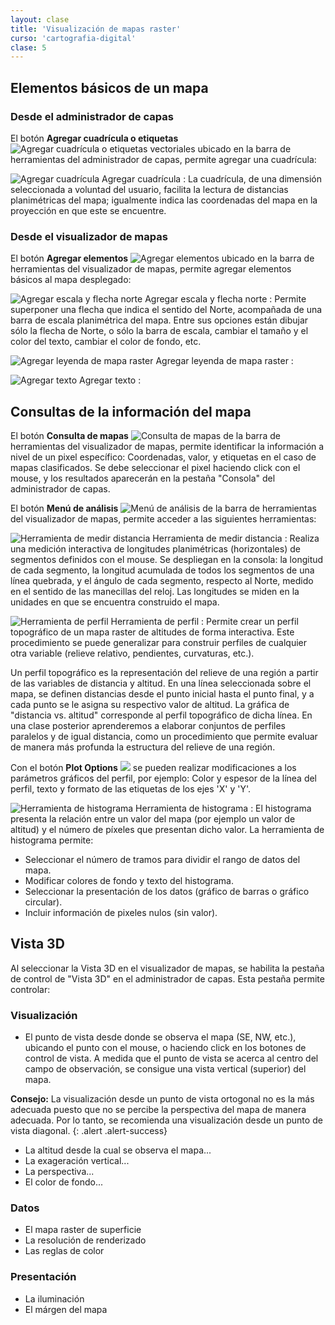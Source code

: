 ```yaml
---
layout: clase
title: 'Visualización de mapas raster'
curso: 'cartografia-digital'
clase: 5
---
```


## Elementos básicos de un mapa

### Desde el administrador de capas

El botón **Agregar cuadrícula o etiquetas** ![Agregar cuadrícula o etiquetas vectoriales](/cartografia-digital/images/clase-02/layer-more.png) ubicado en la barra de herramientas del administrador de capas, permite agregar una cuadrícula:

![Agregar cuadrícula](/cartografia-digital/images/clase-02/layer-grid-add.png) Agregar cuadrícula
: La cuadrícula, de una dimensión seleccionada a voluntad del usuario, facilita la lectura de distancias planimétricas del mapa; igualmente indica las coordenadas del mapa en la proyección en que este se encuentre.

### Desde el visualizador de mapas

El botón **Agregar elementos** ![Agregar elementos](/cartografia-digital/images/clase-02/overlay-add.png) ubicado en la barra de herramientas del visualizador de mapas, permite agregar elementos básicos al mapa desplegado:

![Agregar escala y flecha norte](/cartografia-digital/images/clase-02/scalebar-add.png) Agregar escala y flecha norte
: Permite superponer una flecha que indica el sentido del Norte, acompañada de una barra de escala planimétrica del mapa. Entre sus opciones están dibujar sólo la flecha de Norte, o sólo la barra de escala, cambiar el tamaño y el color del texto, cambiar el color de fondo, etc.

![Agregar leyenda de mapa raster](/cartografia-digital/images/clase-02/legend-add.png) Agregar leyenda de mapa raster
:

![Agregar texto](/cartografia-digital/images/clase-02/text-add.png) Agregar texto
:

## Consultas de la información del mapa

El botón **Consulta de mapas** ![Consulta de mapas](/cartografia-digital/images/clase-02/info.png) de la barra de herramientas del visualizador de mapas, permite identificar la información a nivel de un pixel específico: Coordenadas, valor, y etiquetas en el caso de mapas clasificados. Se debe seleccionar el pixel haciendo click con el mouse, y los resultados aparecerán en la pestaña "Consola" del administrador de capas.

El botón **Menú de análisis** ![Menú de análisis](/cartografia-digital/images/clase-02/layer-raster-analyze.png) de la barra de herramientas del visualizador de mapas, permite acceder a las siguientes herramientas:

![Herramienta de medir distancia](/cartografia-digital/images/clase-02/measure-length.png) Herramienta de medir distancia
: Realiza una medición interactiva de longitudes planimétricas (horizontales) de segmentos definidos con el mouse. Se despliegan en la consola: la longitud de cada segmento, la longitud acumulada de todos los segmentos de una línea quebrada, y el ángulo de cada segmento, respecto al Norte, medido en el sentido de las manecillas del reloj. Las longitudes se miden en la unidades en que se encuentra construido el mapa.

![Herramienta de perfil](/cartografia-digital/images/clase-02/layer-raster-profile.png) Herramienta de perfil
: Permite crear un perfil topográfico de un mapa raster de altitudes de forma interactiva. Este procedimiento se puede generalizar para construir perfiles de cualquier otra variable (relieve relativo, pendientes, curvaturas, etc.).

Un perfil topográfico es la representación del relieve de una región a partir de las variables de distancia y altitud. En una línea seleccionada sobre el mapa, se definen distancias desde el punto inicial hasta el punto final, y a cada punto se le asigna su respectivo valor de altitud. La gráfica de "distancia vs. altitud" corresponde al perfil topográfico de dicha línea. En una clase posterior aprenderemos a elaborar conjuntos de perfiles paralelos y de igual distancia, como un procedimiento que permite evaluar de manera más profunda la estructura del relieve de una región.

Con el botón **Plot Options** ![](/cartografia-digital/images/clase-02/settings.png) se pueden realizar modificaciones a los parámetros gráficos del perfil, por ejemplo: Color y espesor de la línea del perfil, texto y formato de las etiquetas de los ejes 'X' y 'Y'.

![Herramienta de histograma](/cartografia-digital/images/clase-02/layer-raster-histogram.png) Herramienta de histograma
: El histograma presenta la relación entre un valor del mapa (por ejemplo un valor de altitud) y el número de píxeles que presentan dicho valor. La herramienta de histograma permite:

- Seleccionar el número de tramos para dividir el rango de datos del mapa.
- Modificar colores de fondo y texto del histograma.
- Seleccionar la presentación de los datos (gráfico de barras o gráfico circular).
- Incluir información de pixeles nulos (sin valor).

## Vista 3D

Al seleccionar la Vista 3D en el visualizador de mapas, se habilita la pestaña de control de "Vista 3D" en el administrador de capas. Esta pestaña permite controlar:

### Visualización

- El punto de vista desde donde se observa el mapa (SE, NW, etc.), ubicando el punto con el mouse, o haciendo click en los botones de control de vista. A medida que el punto de vista se acerca al centro del campo de observación, se consigue una vista vertical (superior) del mapa.

**Consejo:** La visualización desde un punto de vista ortogonal no es la más adecuada puesto que no se percibe la perspectiva del mapa de manera adecuada. Por lo tanto, se recomienda una visualización desde un punto de vista diagonal.
{: .alert .alert-success}

- La altitud desde la cual se observa el mapa...
- La exageración vertical...
- La perspectiva...
- El color de fondo...

### Datos

- El mapa raster de superficie
- La resolución de renderizado
- Las reglas de color

### Presentación

- La iluminación
- El márgen del mapa
